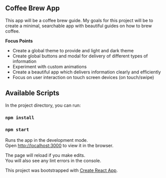 ## Coffee Brew App
This app will be a coffee brew guide. My goals for this project will be to create a minimal, searchable app with beautiful guides on how to brew coffee.

**Focus Points**
- Create a global theme to provide and light and dark theme
- Create global buttons and modal for delivery of different types of information
- Experiment with custom animations
- Create a beautiful app which delivers information clearly and efficiently
- Focus on user interaction on touch screen devices (on touch/swipe)

## Available Scripts

In the project directory, you can run:

### `npm install`
### `npm start`

Runs the app in the development mode.<br>
Open [http://localhost:3000](http://localhost:3000) to view it in the browser.

The page will reload if you make edits.<br>
You will also see any lint errors in the console.

This project was bootstrapped with [Create React App](https://github.com/facebook/create-react-app).
